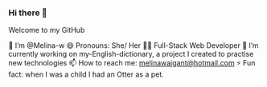 ### Hi there 👋

Welcome to my GitHub

👋 I’m @Melina-w
😄 Pronouns: She/ Her
👩‍💻 Full-Stack Web Developer
🔭 I’m currently working on my-English-dictionary, a project I created to practise new technologies
📫 How to reach me: melinawaigant@hotmail.com
⚡ Fun fact: when I was a child I had an Otter as a pet.

